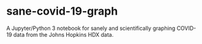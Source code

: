 # sane-covid-19-graph
A Jupyter/Python 3 notebook for sanely and scientifically graphing COVID-19 data from the Johns Hopkins HDX data.
